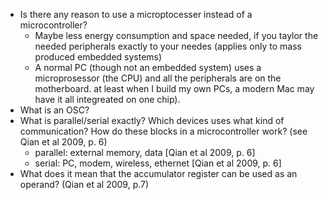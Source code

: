   - Is there any reason to use a microptocesser instead of a microcontroller?
    - Maybe less energy consumption and space needed, if you taylor the needed peripherals exactly to your needes (applies only to mass produced embedded systems)
    - A normal PC (though not an embedded system) uses a microprosessor (the CPU) and all the peripherals are on the motherboard. at least when I build my own PCs, a modern Mac may have it all integreated on one chip).
  - What is an OSC?
  - What is parallel/serial exactly? Which devices uses what kind of communication? How do these blocks in a microcontroller work? (see Qian et al 2009, p. 6)
    - parallel: external memory, data [Qian et al 2009, p. 6]
    - serial: PC, modem, wireless, ethernet [Qian et al 2009, p. 6]
 - What does it mean that the accumulator register can be used as an operand? (Qian et al 2009, p.7)
